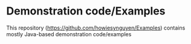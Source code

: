 # Demonstration code/Examples

This repository (https://github.com/howiesynguyen/Examples) contains mostly Java-based demonstration code/examples 
